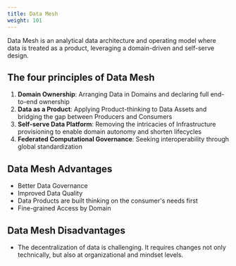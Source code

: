```yaml
---
title: Data Mesh
weight: 101
---
```



Data Mesh is an analytical data architecture and operating model where data is treated as a product, leveraging a domain-driven and self-serve design.

## The four principles of Data Mesh

1. **Domain Ownership**: Arranging Data in Domains and declaring full end-to-end ownership
2. **Data as a Product**: Applying Product-thinking to Data Assets and bridging the gap  between Producers and Consumers
3. **Self-serve Data Platform**: Removing the intricacies of Infrastructure provisioning to enable domain autonomy and shorten lifecycles
4. **Federated Computational Governance**: Seeking interoperability through global standardization


## Data Mesh Advantages

- Better Data Governance
- Improved Data Quality
- Data Products are built thinking on the consumer's needs first
- Fine-grained Access by Domain

## Data Mesh Disadvantages

- The decentralization of data is challenging. It requires changes not only technically, but also at organizational and mindset levels.

